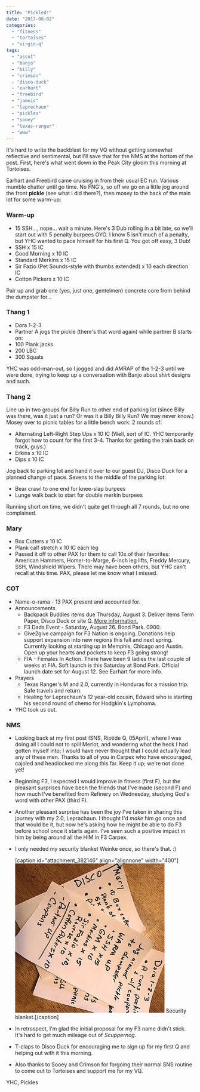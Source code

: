 ```yaml
---
title: "Pickled!"
date: "2017-08-02"
categories: 
  - "fitness"
  - "tortoises"
  - "virgin-q"
tags: 
  - "ascot"
  - "banjo"
  - "billy"
  - "crimson"
  - "disco-duck"
  - "earhart"
  - "freebird"
  - "jameis"
  - "leprechaun"
  - "pickles"
  - "sooey"
  - "texas-ranger"
  - "www"
---
```


It's hard to write the backblast for my VQ without getting somewhat reflective and sentimental, but I'll save that for the NMS at the bottom of the post. First, here's what went down in the Peak City gloom this morning at Tortoises.

Earhart and Freebird came cruising in from their usual EC run. Various mumble chatter until go time. No FNG's, so off we go on a little jog around the front **pickle** (see what I did there?), then mosey to the back of the main lot for some warm-up:

### Warm-up

- 15 SSH..., nope... wait a minute. Here's 3 Dub rolling in a bit late, so we'll start out with 5 penalty burpees OYO. I know 5 isn't much of a penalty, but YHC wanted to pace himself for his first Q. You got off easy, 3 Dub!
- SSH x 15 IC
- Good Morning x 10 IC
- Standard Merkins x 15 IC
- Sir Fazio (Pet Sounds-style with thumbs extended) x 10 each direction IC
- Cotton Pickers x 10 IC

Pair up and grab one (yes, just one, gentelmen) concrete core from behind the dumpster for...

### Thang 1

- Dora 1-2-3
- Partner A jogs the pickle (there's that word again) while partner B starts on:
- 100 Plank jacks
- 200 LBC
- 300 Squats

YHC was odd-man-out, so I jogged and did AMRAP of the 1-2-3 until we were done, trying to keep up a conversation with Banjo about shirt designs and such.

### Thang 2

Line up in two groups for Billy Run to other end of parking lot (since Billy was there, was it just a run? Or was it a Billy Billy Run? We may never know.) Mosey over to picnic tables for a little bench work: 2 rounds of:

- Alternating Left-Right Step Ups x 10 IC (Well, sort of IC. YHC temporarily forgot how to count for the first 3-4. Thanks for getting the train back on track, guys.)
- Erkins x 10 IC
- Dips x 10 IC

Jog back to parking lot and hand it over to our guest DJ, Disco Duck for a planned change of pace. Sevens to the middle of the parking lot:

- Bear crawl to one end for knee-slap burpees
- Lunge walk back to start for double merkin burpees

Running short on time, we didn't quite get through all 7 rounds, but no one complained.

### Mary

- Box Cutters x 10 IC
- Plank calf stretch x 10 IC each leg
- Passed it off to other PAX for them to call 10x of their favorites: American Hammers, Homer-to-Marge, 6-inch leg lifts, Freddy Mercury, SSH, Windshield Wipers. There may have been others, but YHC can't recall at this time. PAX, please let me know what I missed.

### COT

- Name-o-rama - 13 PAX present and accounted for.
- Announcements
    - Backpack Buddies items due Thursday, August 3. Deliver items Term Paper, Disco Duck or site Q. [More information.](https://f3carpex.com/2017/07/20/backpack-buddies-carpex-community-outreach/)
    - F3 Dads Event - Saturday, August 26. Bond Park. 0900.
    - Give2give campaign for F3 Nation is ongoing. Donations help support expansion into new regions this fall and next spring. Currently looking at starting up in Memphis, Chicago and Austin. Open up your hearts and pockets to keep F3 going strong!
    - FIA - Females In Action. There have been 9 ladies the last couple of weeks at FIA. Soft launch is this Saturday at Bond Park. Official launch date set for August 12. See Earhart for more info.
- Prayers
    - Texas Ranger's M and 2.0, currently in Honduras for a mission trip. Safe travels and return.
    - Healing for Leprachaun's 12 year-old cousin, Edward who is starting his second round of chemo for Hodgkin's Lymphoma.
- YHC took us out.

### NMS

- Looking back at my first post (SNS, Riptide Q, 05April), where I was doing all I could not to spill Merlot, and wondering what the heck I had gotten myself into; I would have never thought that I could actually lead any of these men. Thanks to all of you in Carpex who have encouraged, cajoled and headlocked me along this far. Keep it up; we're not done yet!
- Beginning F3, I expected I would improve in fitness (first F), but the pleasant surprises have been the friends that I've made (second F) and how much I've benefited from Refinery on Wednesday, studying God's word with other PAX (third F).
- Another pleasant surprise has been the joy I've taken in sharing this journey with my 2.0, Leprachaun. I thought I'd _make_ him go once and that would be it, but now he's asking how he might be able to do F3 before school once it starts again. I've seen such a positive impact in him by being around all the HIM in F3 Carpex.
- I only needed my security blanket Weinke once, so there's that. :)
    
    \[caption id="attachment\_382146" align="alignnone" width="400"\]![weinke](images/weinke.jpg) Security blanket.\[/caption\]
- In retrospect, I'm glad the initial proposal for my F3 name didn't stick. It's hard to get much mileage out of _Scuppernog._
- T-claps to Disco Duck for encouraging me to sign up for my first Q and helping out with it this morning.
- Also thanks to Sooey and Crimson for forgoing their normal SNS routine to come out to Tortoises and support me for my VQ.

YHC, Pickles
